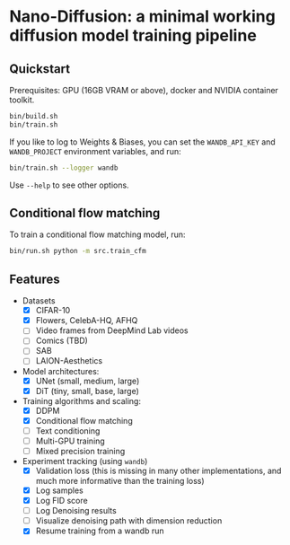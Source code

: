 # Nano-Diffusion: a minimal working diffusion model training pipeline

## Quickstart

Prerequisites: GPU (16GB VRAM or above), docker and NVIDIA container toolkit.

```bash
bin/build.sh
bin/train.sh
```

If you like to log to Weights & Biases, you can set the `WANDB_API_KEY` and `WANDB_PROJECT` environment variables, and run:

```bash
bin/train.sh --logger wandb
```

Use `--help` to see other options.

## Conditional flow matching

To train a conditional flow matching model, run:

```bash
bin/run.sh python -m src.train_cfm
```

## Features

- Datasets
  - [x] CIFAR-10
  - [x] Flowers, CelebA-HQ, AFHQ
  - [ ] Video frames from DeepMind Lab videos
  - [ ] Comics (TBD)
  - [ ] SAB
  - [ ] LAION-Aesthetics
- Model architectures:
  - [x] UNet (small, medium, large)
  - [x] DiT (tiny, small, base, large)
- Training algorithms and scaling:
  - [x] DDPM
  - [x] Conditional flow matching
  - [ ] Text conditioning
  - [ ] Multi-GPU training
  - [ ] Mixed precision training
- Experiment tracking (using `wandb`)
  - [x] Validation loss (this is missing in many other implementations, and much more informative than the training loss)
  - [x] Log samples
  - [x] Log FID score
  - [ ] Log Denoising results
  - [ ] Visualize denoising path with dimension reduction
  - [x] Resume training from a wandb run
